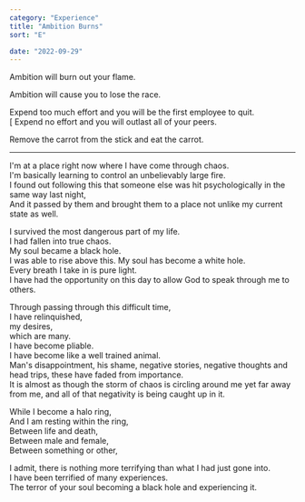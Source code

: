 ```yaml
---
category: "Experience" 
title: "Ambition Burns"
sort: "E" 

date: "2022-09-29"
---
```


Ambition will burn out your flame.  

Ambition will cause you to lose the race.  

Expend too much effort and you will be the first employee to quit.  
[
Expend no effort and you will outlast all of your peers.  

Remove the carrot from the stick and eat the carrot.  

---

I'm at a place right now where I have come through chaos.  
I'm basically learning to control an unbelievably large fire.  
I found out following this that someone else was hit psychologically in the same way last night,   
And it passed by them and brought them to a place not unlike my current state as well.  


I survived the most dangerous part of my life.  
I had fallen into true chaos.  
My soul became a black hole.  
I was able to rise above this.
My soul has become a white hole.  
Every breath I take in is pure light.  
I have had the opportunity on this day to allow God to speak through me to others.  

Through passing through this difficult time,  
I have relinquished,  
my desires,  
which are many.  
I have become pliable.  
I have become like a well trained animal.  
Man's disappointment, his shame, negative stories, negative thoughts and head trips, these have faded from importance.  
It is almost as though the storm of chaos is circling around me yet far away from me, and all of that negativity is being caught up in it.

While I become a halo ring,    
And I am resting within the ring,  
Between life and death,  
Between male and female,   
Between something or other,  

I admit, there is nothing more terrifying than what I had just gone into.  
I have been terrified of many experiences.  
The terror of your soul becoming a black hole and experiencing it.